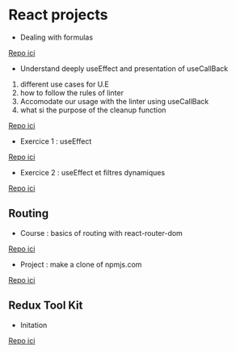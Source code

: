   # React projects

- Dealing with formulas

[Repo ici](https://github.com/ndjerrou/fsd53_formulas_react)

- Understand deeply useEffect and presentation of useCallBack

1.  different use cases for U.E
2.  how to follow the rules of linter
3.  Accomodate our usage with the linter using useCallBack
4.  what si the purpose of the cleanup function

[Repo ici](https://github.com/ndjerrou/2-useEffect)

- Exercice 1 : useEffect

[Repo ici](https://github.com/ndjerrou/3-useEffect_exercise_1)

- Exercice 2 : useEffect et filtres dynamiques

[Repo ici](https://github.com/ndjerrou/exo_filter_ue)

## Routing

- Course : basics of routing with react-router-dom

[Repo ici](https://github.com/ndjerrou/routing_basics_react_v6)

- Project : make a clone of npmjs.com

[Repo ici](https://github.com/ndjerrou/npmjs_clone)

## Redux Tool Kit

- Initation 

[Repo ici](https://github.com/ndjerrou/initiation_rtk)
